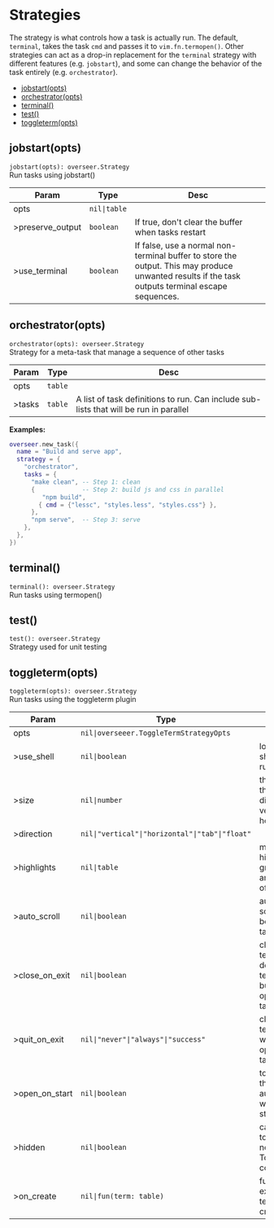 # Strategies

The strategy is what controls how a task is actually run. The default, `terminal`, takes the task `cmd` and passes it to `vim.fn.termopen()`. Other strategies can act as a drop-in replacement for the `terminal` strategy with different features (e.g. `jobstart`), and some can change the behavior of the task entirely (e.g. `orchestrator`).

<!-- TOC -->

- [jobstart(opts)](#jobstartopts)
- [orchestrator(opts)](#orchestratoropts)
- [terminal()](#terminal)
- [test()](#test)
- [toggleterm(opts)](#toggletermopts)

<!-- /TOC -->

<!-- API -->

## jobstart(opts)

`jobstart(opts): overseer.Strategy` \
Run tasks using jobstart()

| Param            | Type         | Desc                                                                                                                                             |
| ---------------- | ------------ | ------------------------------------------------------------------------------------------------------------------------------------------------ |
| opts             | `nil\|table` |                                                                                                                                                  |
| >preserve_output | `boolean`    | If true, don't clear the buffer when tasks restart                                                                                               |
| >use_terminal    | `boolean`    | If false, use a normal non-terminal buffer to store the output. This may produce unwanted results if the task outputs terminal escape sequences. |

## orchestrator(opts)

`orchestrator(opts): overseer.Strategy` \
Strategy for a meta-task that manage a sequence of other tasks

| Param  | Type    | Desc                                                                                  |
| ------ | ------- | ------------------------------------------------------------------------------------- |
| opts   | `table` |                                                                                       |
| >tasks | `table` | A list of task definitions to run. Can include sub-lists that will be run in parallel |

**Examples:**
```lua
overseer.new_task({
  name = "Build and serve app",
  strategy = {
    "orchestrator",
    tasks = {
      "make clean", -- Step 1: clean
      {             -- Step 2: build js and css in parallel
         "npm build",
        { cmd = {"lessc", "styles.less", "styles.css"} },
      },
      "npm serve",  -- Step 3: serve
    },
  },
})
```

## terminal()

`terminal(): overseer.Strategy` \
Run tasks using termopen()


## test()

`test(): overseer.Strategy` \
Strategy used for unit testing


## toggleterm(opts)

`toggleterm(opts): overseer.Strategy` \
Run tasks using the toggleterm plugin

| Param          | Type                                            | Desc                                                                     |
| -------------- | ----------------------------------------------- | ------------------------------------------------------------------------ |
| opts           | `nil\|overseeer.ToggleTermStrategyOpts`         |                                                                          |
| >use_shell     | `nil\|boolean`                                  | load user shell before running task                                      |
| >size          | `nil\|number`                                   | the size of the split if direction is vertical or horizontal             |
| >direction     | `nil\|"vertical"\|"horizontal"\|"tab"\|"float"` |                                                                          |
| >highlights    | `nil\|table`                                    | map to a highlight group name and a table of it's values                 |
| >auto_scroll   | `nil\|boolean`                                  | automatically scroll to the bottom on task output                        |
| >close_on_exit | `nil\|boolean`                                  | close the terminal and delete terminal buffer (if open) after task exits |
| >quit_on_exit  | `nil\|"never"\|"always"\|"success"`             | close the terminal window (if open) after task exits                     |
| >open_on_start | `nil\|boolean`                                  | toggle open the terminal automatically when task starts                  |
| >hidden        | `nil\|boolean`                                  | cannot be toggled with normal ToggleTerm commands                        |
| >on_create     | `nil\|fun(term: table)`                         | function to execute on terminal creation                                 |


<!-- /API -->
